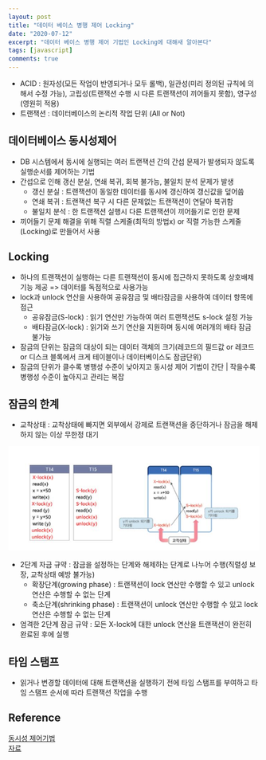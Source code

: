 ```yaml
---
layout: post
title: "데이터 베이스 병행 제어 Locking"
date: "2020-07-12"
excerpt: "데이터 베이스 병행 제어 기법인 Locking에 대해새 알아본다"
tags: [javascript]
comments: true
---
```


* ACID : 원자성(모든 작업이 반영되거나 모두 롤백), 일관성(미리 정의된 규칙에 의해서 수정 가능), 고립성(트랜잭션 수행 시 다른 트랜잭션이 끼어들지 못함), 영구성(영원히 적용)
* 트랜잭션 : 데이터베이스의 논리적 작업 단위 (All or Not)

## 데이터베이스 동시성제어
 - DB 시스템에서 동시에 실행되는 여러 트랜잭션 간의 간섭 문제가 발생되자 않도록 실행순서를 제어하는 기법
 - 간섭으로 인해 갱신 분실, 연쇄 복귀, 회복 불가능, 불일치 분석 문제가 발생
    - 갱신 분실 : 트랜잭션이 동일한 데이터를 동시에 갱신하여 갱신값을 덮어씀
    - 연쇄 복귀 : 트랜잭션 복구 시 다른 문제없는 트랜잭션이 연달아 복귀함
    - 불일치 분석 : 한 트랜잭션 실행시 다른 트랜잭션이 끼어들기로 인한 문제
 - 끼어들기 문제 해결을 위해 직렬 스케줄(최적의 방법x) or 직렬 가능한 스케줄(Locking)로 만들어서 사용

## Locking 
 - 하나의 트랜잭션이 실행하는 다른 트랜잭션이 동시에 접근하지 못하도록 상호배제기능 제공 => 데이터를 독점적으로 사용가능
 - lock과 unlock 연산을 사용하여 공유잠금 및 배타잠금을 사용하여 데이터 항목에 접근
    - 공유잠금(S-lock) : 읽기 연산만 가능하여 여러 트랜잭션도 s-lock 설정 가능
    - 배타잠금(X-lock) : 읽기와 쓰기 연산을 지원하며 동시에 여러개의 배타 잠금 불가능
 - 잠금의 단위는 잠금의 대상이 되는 데이터 객체의 크기(레코드의 필드값 or 레코드 or 디스크 블록에서 크게 테이블이나 데이터베이스도 잠금단위)
 - 잠금의 단위가 클수록 병행성 수준이 낮아지고 동시성 제어 기법이 간단 | 작을수록 병행성 수준이 높아지고 관리는 복잡
 
## 잠금의 한계
 - 교착상태 : 교착상태에 빠지면 외부에서 강제로 트랜잭션을 중단하거나 잠금을 해제하지 않는 이상 무한정 대기
<p align="center"><img src="../assets/img/DB_deadlock.JPG"></p>  

 - 2단계 자금 규약 : 잠금을 설정하는 단계와 해제하는 단계로 나누어 수행(직렬성 보장, 교착상태 예방 불가능)
    - 확장단계(growing phase) : 트랜잭션이 lock 연산만 수행할 수 있고 unlock 연산은 수행할 수 없는 단계
    - 축소단계(shrinking phase) : 트랜잭션이 unlock 연산만 수행할 수 있고 lock 연산은 수행할 수 없는 단계
 - 엄격한 2단계 잠금 규약 : 모든 X-lock에 대한 unlock 연산을 트랜잭션이 완전히 완료된 후에 실행

## 타임 스탬프
 - 읽거나 변경할 데이터에 대해 트랜잭션을 실행하기 전에 타임 스탬프를 부여하고 타임 스탬프 순서에 따라 트랜잭션 작업을 수행

## Reference
<a href="https://medium.com/pocs/%EB%8F%99%EC%8B%9C%EC%84%B1-%EC%A0%9C%EC%96%B4-%EA%B8%B0%EB%B2%95-%EC%9E%A0%EA%B8%88-locking-%EA%B8%B0%EB%B2%95-319bd0e6a68a">동시성 제어기법</a>  
<a href="http://elearning.kocw.net/document/lec/2011/AnDong/SongHeeHeon/09.pdf">자료</a>
